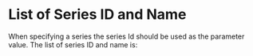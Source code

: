 
List of Series ID and Name
==========================

When specifying a series the series Id should be used as the parameter value.  The list of series ID and name is:

<div id="series"></div>

<script src="https://code.jquery.com/jquery-3.2.1.min.js"></script>
<script src="/js/script.js"></script>
<script>

$.get("https://6aq0l8l806.execute-api.ap-southeast-2.amazonaws.com/prod/v1.0/10.25845/5c09bf93f315d/series")
.done(populateSeries);

</script>
